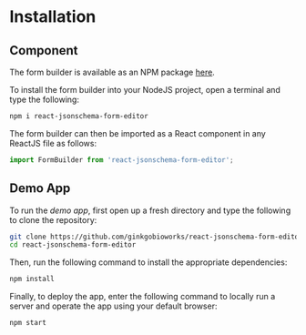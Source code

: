 # Installation

## Component

The form builder is available as an NPM package [here](https://www.npmjs.com/package/react-jsonschema-form-editor).

To install the form builder into your NodeJS project, open a terminal and type the following:

```bash
npm i react-jsonschema-form-editor
```

The form builder can then be imported as a React component in any ReactJS file as follows:

``` javascript
import FormBuilder from 'react-jsonschema-form-editor';
```

## Demo App

To run the *demo app*, first open up a fresh directory and type the following to clone the repository:

```bash
git clone https://github.com/ginkgobioworks/react-jsonschema-form-editor.git
cd react-jsonschema-form-editor
```

Then, run the following command to install the appropriate dependencies:
```bash
npm install
```

Finally, to deploy the app, enter the following command to locally run a server and operate the app using your default browser:
```bash
npm start
```